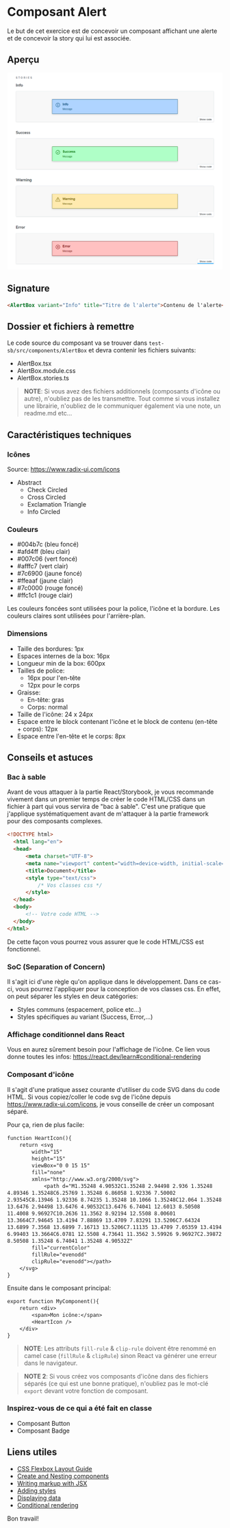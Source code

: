 # Composant Alert

Le but de cet exercice est de concevoir un composant affichant une alerte et de concevoir la story qui lui est associée.

## Aperçu

![](preview.png)

## Signature

```html
<AlertBox variant="Info" title="Titre de l'alerte">Contenu de l'alerte</AlertBox>
```

## Dossier et fichiers à remettre

Le code source du composant va se trouver dans `test-sb/src/components/AlertBox` et devra contenir les fichiers suivants:

- AlertBox.tsx
- AlertBox.module.css
- AlertBox.stories.ts

> **NOTE**: Si vous avez des fichiers additionnels (composants d'icône ou autre), n'oubliez pas de les transmettre.
> Tout comme si vous installez une librairie, n'oubliez de le communiquer également via une note, un readme.md etc...

## Caractéristiques techniques

### Icônes

Source: https://www.radix-ui.com/icons

- Abstract
  - Check Circled
  - Cross Circled
  - Exclamation Triangle
  - Info Circled

### Couleurs

- #004b7c (bleu foncé)
- #afd4ff (bleu clair)
- #007c06 (vert foncé)
- #afffc7 (vert clair)
- #7c6900 (jaune foncé)
- #ffeaaf (jaune clair)
- #7c0000 (rouge foncé)
- #ffc1c1 (rouge clair)

Les couleurs foncées sont utilisées pour la police, l'icône et la bordure.
Les couleurs claires sont utilisées pour l'arrière-plan.

### Dimensions

- Taille des bordures: 1px
- Espaces internes de la box: 16px
- Longueur min de la box: 600px
- Tailles de police:
  - 16px pour l'en-tête
  - 12px pour le corps
- Graisse:
  - En-tête: gras
  - Corps: normal
- Taille de l'icône: 24 x 24px
- Espace entre le block contenant l'icône et le block de contenu (en-tête + corps): 12px
- Espace entre l'en-tête et le corps: 8px

## Conseils et astuces

### Bac à sable

Avant de vous attaquer à la partie React/Storybook, je vous recommande vivement dans un premier temps de créer le code HTML/CSS dans un fichier à part qui vous servira de "bac à sable".
C'est une pratique que j'applique systématiquement avant de m'attaquer à la partie framework pour des composants complexes.

  ```html
  <!DOCTYPE html>
    <html lang="en">
    <head>
        <meta charset="UTF-8">
        <meta name="viewport" content="width=device-width, initial-scale=1.0">
        <title>Document</title>
        <style type="text/css">
            /* Vos classes css */
        </style>
    </head>
    <body>
        <!-- Votre code HTML -->
    </body>
  </html>
  ```
De cette façon vous pourrez vous assurer que le code HTML/CSS est fonctionnel.

### SoC (Separation of Concern)

Il s'agit ici d'une règle qu'on applique dans le développement. Dans ce cas-ci, vous pourrez l'appliquer pour la conception de vos classes css.
En effet, on peut séparer les styles en deux catégories:
- Styles communs (espacement, police etc...)
- Styles spécifiques au variant (Success, Error,...)

### Affichage conditionnel dans React

Vous en aurez sûrement besoin pour l'affichage de l'icône. Ce lien vous donne toutes les infos: https://react.dev/learn#conditional-rendering

### Composant d'icône

Il s'agit d'une pratique assez courante d'utiliser du code SVG dans du code HTML.
Si vous copiez/coller le code svg de l'icône depuis https://www.radix-ui.com/icons, je vous conseille de créer un composant séparé.

Pour ça, rien de plus facile:

```tsx
function HeartIcon(){
    return <svg 
        width="15" 
        height="15" 
        viewBox="0 0 15 15" 
        fill="none" 
        xmlns="http://www.w3.org/2000/svg">
            <path d="M1.35248 4.90532C1.35248 2.94498 2.936 1.35248 4.89346 1.35248C6.25769 1.35248 6.86058 1.92336 7.50002 2.93545C8.13946 1.92336 8.74235 1.35248 10.1066 1.35248C12.064 1.35248 13.6476 2.94498 13.6476 4.90532C13.6476 6.74041 12.6013 8.50508 11.4008 9.96927C10.2636 11.3562 8.92194 12.5508 8.00601 13.3664C7.94645 13.4194 7.88869 13.4709 7.83291 13.5206C7.64324 13.6899 7.3568 13.6899 7.16713 13.5206C7.11135 13.4709 7.05359 13.4194 6.99403 13.3664C6.0781 12.5508 4.73641 11.3562 3.59926 9.96927C2.39872 8.50508 1.35248 6.74041 1.35248 4.90532Z" 
        fill="currentColor" 
        fillRule="evenodd" 
        clipRule="evenodd"></path>
    </svg>
}
```

Ensuite dans le composant principal:

```tsx
export function MyComponent(){
    return <div>
        <span>Mon icône:</span>
        <HeartIcon />
    </div>
}
```

> **NOTE**: Les attributs `fill-rule` & `clip-rule` doivent être renommé en camel case (`fillRule` & `clipRule`) sinon React va générer une erreur dans le navigateur.

> **NOTE 2**: Si vous créez vos composants d'icône dans des fichiers séparés (ce qui est une bonne pratique), n'oubliez pas le mot-clé `export` devant votre fonction de composant.

### Inspirez-vous de ce qui a été fait en classe

- Composant Button
- Composant Badge

## Liens utiles

- [CSS Flexbox Layout Guide](https://css-tricks.com/snippets/css/a-guide-to-flexbox/)
- [Create and Nesting components](https://react.dev/learn#components)
- [Writing markup with JSX](https://react.dev/learn#writing-markup-with-jsx)
- [Adding styles](https://react.dev/learn#adding-styles)
- [Displaying data](https://react.dev/learn#displaying-data)
- [Conditional rendering](https://react.dev/learn#conditional-rendering)

Bon travail!